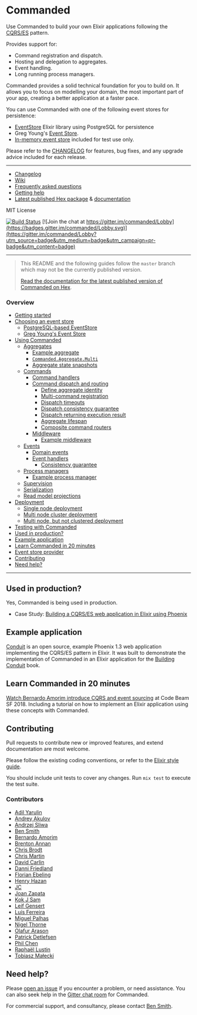 # Commanded

Use Commanded to build your own Elixir applications following the [CQRS/ES](http://cqrs.nu/Faq) pattern.

Provides support for:

- Command registration and dispatch.
- Hosting and delegation to aggregates.
- Event handling.
- Long running process managers.

Commanded provides a solid technical foundation for you to build on. It allows you to focus on modelling your domain, the most important part of your app, creating a better application at a faster pace.

You can use Commanded with one of the following event stores for persistence:

- [EventStore](https://github.com/commanded/eventstore) Elixir library using PostgreSQL for persistence
- Greg Young's [Event Store](https://eventstore.org/).
- [In-memory event store](https://github.com/commanded/commanded/wiki/In-memory-event-store) included for test use only.

Please refer to the [CHANGELOG](CHANGELOG.md) for features, bug fixes, and any upgrade advice included for each release.

---

- [Changelog](CHANGELOG.md)
- [Wiki](https://github.com/commanded/commanded/wiki)
- [Frequently asked questions](https://github.com/commanded/commanded/wiki/FAQ)
- [Getting help](https://github.com/commanded/commanded/wiki/Getting-help)
- [Latest published Hex package](https://hex.pm/packages/commanded) & [documentation](https://hexdocs.pm/commanded/)

MIT License

[![Build Status](https://travis-ci.org/commanded/commanded.svg?branch=master)](https://travis-ci.org/commanded/commanded) [![Join the chat at https://gitter.im/commanded/Lobby](https://badges.gitter.im/commanded/Lobby.svg)](https://gitter.im/commanded/Lobby?utm_source=badge&utm_medium=badge&utm_campaign=pr-badge&utm_content=badge)

---

> This README and the following guides follow the `master` branch which may not be the currently published version.
>
> [Read the documentation for the latest published version of Commanded on Hex](https://hexdocs.pm/commanded/).

### Overview

- [Getting started](guides/Getting%20Started.md)
- [Choosing an event store](guides/Choosing%20an%20Event%20Store.md)
  - [PostgreSQL-based EventStore](guides/Choosing%20an%20Event%20Store.md#postgresql-based-elixir-eventstore)
  - [Greg Young's Event Store](guides/Choosing%20an%20Event%20Store.md#greg-youngs-event-store)
- [Using Commanded](guides/Usage.md)
  - [Aggregates](guides/Aggregates.md)
    - [Example aggregate](guides/Aggregates.md#example-aggregate)
    - [`Commanded.Aggregate.Multi`](guides/Aggregates.md#using-commandedaggregatemulti-to-return-multiple-events)
    - [Aggregate state snapshots](guides/Aggregates.md#aggregate-state-snapshots)
  - [Commands](guides/Commands.md)
    - [Command handlers](guides/Commands.md#command-handlers)
    - [Command dispatch and routing](guides/Commands.md#command-dispatch-and-routing)
      - [Define aggregate identity](guides/Commands.md#define-aggregate-identity)
      - [Multi-command registration](guides/Commands.md#multi-command-registration)
      - [Dispatch timeouts](guides/Commands.md#timeouts)
      - [Dispatch consistency guarantee](guides/Commands.md#command-dispatch-consistency-guarantee)
      - [Dispatch returning execution result](guides/Commands.md#dispatch-returning-execution-result)
      - [Aggregate lifespan](guides/Commands.md#aggregate-lifespan)
      - [Composite command routers](guides/Commands.md#composite-command-routers)
    - [Middleware](guides/Commands.md#middleware)
      - [Example middleware](guides/Commands.md#example-middleware)
  - [Events](guides/Events.md)
    - [Domain events](guides/Events.md#domain-events)
    - [Event handlers](guides/Events.md#event-handlers)
      - [Consistency guarantee](guides/Events.md#consistency-guarantee)
  - [Process managers](guides/Process%20Managers.md)
    - [Example process manager](guides/Process%20Managers.md#example-process-manager)
  - [Supervision](guides/Supervision.md)
  - [Serialization](guides/Serialization.md)
  - [Read model projections](guides/Read%20Model%20Projections.md)
- [Deployment](guides/Deployment.md)
  - [Single node deployment](guides/Deployment.md#single-node-deployment)
  - [Multi node cluster deployment](guides/Deployment.md#multi-node-cluster-deployment)
  - [Multi node, but not clustered deployment](guides/Deployment.md#multi-node-but-not-clustered-deployment)
- [Testing with Commanded](guides/Testing.md)
- [Used in production?](#used-in-production)
- [Example application](#example-application)
- [Learn Commanded in 20 minutes](#learn-commanded-in-20-minutes)
- [Event store provider](guides/Choosing%20an%20Event%20Store.md#writing-your-own-event-store-provider)
- [Contributing](#contributing)
- [Need help?](#need-help)

---

## Used in production?

Yes, Commanded is being used in production.

- Case Study: [Building a CQRS/ES web application in Elixir using Phoenix](https://10consulting.com/2017/01/04/building-a-cqrs-web-application-in-elixir-using-phoenix/)

## Example application

[Conduit](https://github.com/slashdotdash/conduit) is an open source, example Phoenix 1.3 web application implementing the CQRS/ES pattern in Elixir. It was built to demonstrate the implementation of Commanded in an Elixir application for the [Building Conduit](https://leanpub.com/buildingconduit) book.

## Learn Commanded in 20 minutes

[Watch Bernardo Amorim introduce CQRS and event sourcing](https://www.youtube.com/watch?v=S3f6sAXa3-c) at Code Beam SF 2018. Including a tutorial on how to implement an Elixir application using these concepts with Commanded.

## Contributing

Pull requests to contribute new or improved features, and extend documentation are most welcome.

Please follow the existing coding conventions, or refer to the [Elixir style guide](https://github.com/niftyn8/elixir_style_guide).

You should include unit tests to cover any changes. Run `mix test` to execute the test suite.

### Contributors

- [Adil Yarulin](https://github.com/ayarulin)
- [Andrey Akulov](https://github.com/astery)
- [Andrzej Sliwa](https://github.com/andrzejsliwa)
- [Ben Smith](https://github.com/slashdotdash)
- [Bernardo Amorim](https://github.com/bamorim)
- [Brenton Annan](https://github.com/brentonannan)
- [Chris Brodt](https://github.com/uberbrodt)
- [Chris Martin](https://github.com/trbngr)
- [David Carlin](https://github.com/davich)
- [Danni Friedland](https://github.com/BlueHotDog)
- [Florian Ebeling](https://github.com/febeling)
- [Henry Hazan](https://github.com/henry-hz)
- [JC](https://github.com/jccf091)
- [Joan Zapata](https://github.com/JoanZapata)
- [Kok J Sam](https://github.com/sammkj)
- [Leif Gensert](https://github.com/leifg)
- [Luís Ferreira](https://github.com/zamith)
- [Miguel Palhas](https://github.com/naps62)
- [Nigel Thorne](https://github.com/nigelthorne)
- [Olafur Arason](https://github.com/olafura)
- [Patrick Detlefsen](https://github.com/patrickdet)
- [Phil Chen](https://github.com/fahchen)
- [Raphaël Lustin](https://github.com/rlustin)
- [Tobiasz Małecki](https://github.com/amatalai)

## Need help?

Please [open an issue](https://github.com/commanded/commanded/issues) if you encounter a problem, or need assistance. You can also seek help in the [Gitter chat room](https://gitter.im/commanded/Lobby) for Commanded.

For commercial support, and consultancy, please contact [Ben Smith](mailto:ben@10consulting.com).

